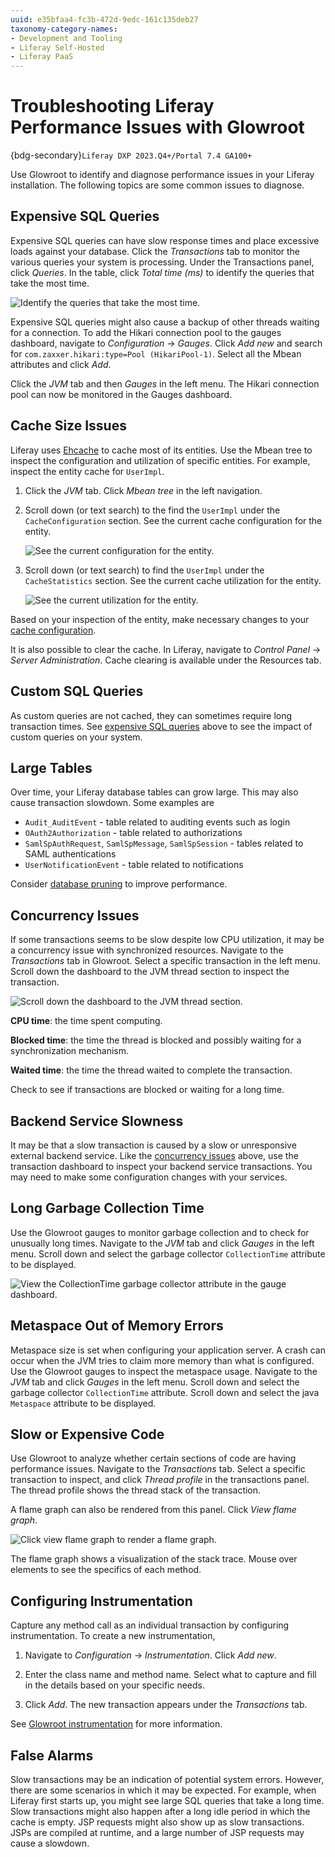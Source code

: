 ```yaml
---
uuid: e35bfaa4-fc3b-472d-9edc-161c135deb27
taxonomy-category-names:
- Development and Tooling
- Liferay Self-Hosted
- Liferay PaaS
---
```


# Troubleshooting Liferay Performance Issues with Glowroot

{bdg-secondary}`Liferay DXP 2023.Q4+/Portal 7.4 GA100+`

Use Glowroot to identify and diagnose performance issues in your Liferay installation. The following topics are some common issues to diagnose.

## Expensive SQL Queries

Expensive SQL queries can have slow response times and place excessive loads against your database. Click the _Transactions_ tab to monitor the various queries your system is processing. Under the Transactions panel, click _Queries_. In the table, click _Total time (ms)_ to identify the queries that take the most time.

![Identify the queries that take the most time.](./troubleshooting-liferay-performance-issues-with-glowroot/images/01.png)

Expensive SQL queries might also cause a backup of other threads waiting for a connection. To add the Hikari connection pool to the gauges dashboard, navigate to _Configuration_ &rarr; _Gauges_. Click _Add new_ and search for `com.zaxxer.hikari:type=Pool (HikariPool-1)`. Select all the Mbean attributes and click _Add_.

Click the _JVM_ tab and then _Gauges_ in the left menu. The Hikari connection pool can now be monitored in the Gauges dashboard.

## Cache Size Issues

Liferay uses [Ehcache](https://www.ehcache.org/) to cache most of its entities. Use the Mbean tree to inspect the configuration and utilization of specific entities. For example, inspect the entity cache for `UserImpl`.

1. Click the _JVM_ tab. Click _Mbean tree_ in the left navigation.

1. Scroll down (or text search) to the find the `UserImpl` under the `CacheConfiguration` section. See the current cache configuration for the entity.

   ![See the current configuration for the entity.](./troubleshooting-liferay-performance-issues-with-glowroot/images/02.png)

1. Scroll down (or text search) to find the `UserImpl` under the `CacheStatistics` section. See the current cache utilization for the entity.

   ![See the current utilization for the entity.](./troubleshooting-liferay-performance-issues-with-glowroot/images/03.png)

Based on your inspection of the entity, make necessary changes to your [cache configuration](../../liferay-development/building-applications/data-frameworks/cache.md).

It is also possible to clear the cache. In Liferay, navigate to _Control Panel_ &rarr; _Server Administration_. Cache clearing is available under the Resources tab.

## Custom SQL Queries

As custom queries are not cached, they can sometimes require long transaction times. See [expensive SQL queries](#expensive-sql-queries) above to see the impact of custom queries on your system.

## Large Tables

Over time, your Liferay database tables can grow large. This may also cause transaction slowdown. Some examples are

- `Audit_AuditEvent` - table related to auditing events such as login
- `OAuth2Authorization` - table related to authorizations
- `SamlSpAuthRequest`, `SamlSpMessage`, `SamlSpSession` - tables related to SAML authentications
- `UserNotificationEvent` - table related to notifications

Consider [database pruning](../../installation-and-upgrades/upgrading-liferay/upgrade-stability-and-performance/database-pruning-for-faster-upgrades.md) to improve performance.

## Concurrency Issues

If some transactions seems to be slow despite low CPU utilization, it may be a concurrency issue with synchronized resources. Navigate to the _Transactions_ tab in Glowroot. Select a specific transaction in the left menu. Scroll down the dashboard to the JVM thread section to inspect the transaction.

![Scroll down the dashboard to the JVM thread section.](./troubleshooting-liferay-performance-issues-with-glowroot/images/04.png)

**CPU time**: the time spent computing.

**Blocked time**: the time the thread is blocked and possibly waiting for a synchronization mechanism.

**Waited time**: the time the thread waited to complete the transaction.

Check to see if transactions are blocked or waiting for a long time.

## Backend Service Slowness

It may be that a slow transaction is caused by a slow or unresponsive external backend service. Like the [concurrency issues](#concurrency-issues) above, use the transaction dashboard to inspect your backend service transactions. You may need to make some configuration changes with your services.

## Long Garbage Collection Time

Use the Glowroot gauges to monitor garbage collection and to check for unusually long times. Navigate to the _JVM_ tab and click _Gauges_ in the left menu. Scroll down and select the garbage collector `CollectionTime` attribute to be displayed.

![View the CollectionTime garbage collector attribute in the gauge dashboard.](./troubleshooting-liferay-performance-issues-with-glowroot/images/05.png)

## Metaspace Out of Memory Errors

Metaspace size is set when configuring your application server. A crash can occur when the JVM tries to claim more memory than what is configured. Use the Glowroot gauges to inspect the metaspace usage. Navigate to the _JVM_ tab and click _Gauges_ in the left menu. Scroll down and select the garbage collector `CollectionTime` attribute. Scroll down and select the java `Metaspace` attribute to be displayed.

## Slow or Expensive Code

Use Glowroot to analyze whether certain sections of code are having performance issues. Navigate to the _Transactions_ tab. Select a specific transaction to inspect, and click _Thread profile_ in the transactions panel. The thread profile shows the thread stack of the transaction.

A flame graph can also be rendered from this panel. Click _View flame graph_.

![Click view flame graph to render a flame graph.](./troubleshooting-liferay-performance-issues-with-glowroot/images/06.png)

The flame graph shows a visualization of the stack trace. Mouse over elements to see the specifics of each method.

## Configuring Instrumentation

Capture any method call as an individual transaction by configuring instrumentation. To create a new instrumentation,

1. Navigate to _Configuration_ &rarr; _Instrumentation_. Click _Add new_.

1. Enter the class name and method name. Select what to capture and fill in the details based on your specific needs.

1. Click _Add_. The new transaction appears under the _Transactions_ tab.

See [Glowroot instrumentation](https://glowroot.org/instrumentation.html) for more information.

## False Alarms

Slow transactions may be an indication of potential system errors. However, there are some scenarios in which it may be expected. For example, when Liferay first starts up, you might see large SQL queries that take a long time. Slow transactions might also happen after a long idle period in which the cache is empty. JSP requests might also show up as slow transactions. JSPs are compiled at runtime, and a large number of JSP requests may cause a slowdown.
